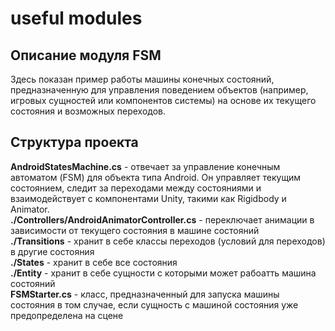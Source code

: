 # useful modules

## Описание модуля FSM
Здесь показан пример работы машины конечных состояний, предназначенную для управления поведением объектов (например, игровых сущностей или компонентов системы) на основе их текущего состояния и возможных переходов.

## Структура проекта
<b>AndroidStatesMachine.cs</b> - отвечает за управление конечным автоматом (FSM) для объекта типа Android. Он управляет текущим состоянием, следит за переходами между состояниями и взаимодействует с компонентами Unity, такими как Rigidbody и Animator.<br>
<b>./Controllers/AndroidAnimatorController.cs</b> - переключает анимации в зависимости от текущего состояния в машине состояний<br>
<b>./Transitions</b> - хранит в себе классы переходов (условий для переходов) в другие состояния<br>
<b>./States</b> - хранит в себе все состояния<br>
<b>./Entity</b> - хранит в себе сущности с которыми может рабоатть машина состояний<br>
<b>FSMStarter.cs</b> - класс, предназначенный для запуска машины состояния в том случае, если сущность с машиной состояния уже предопределена на сцене<br>
